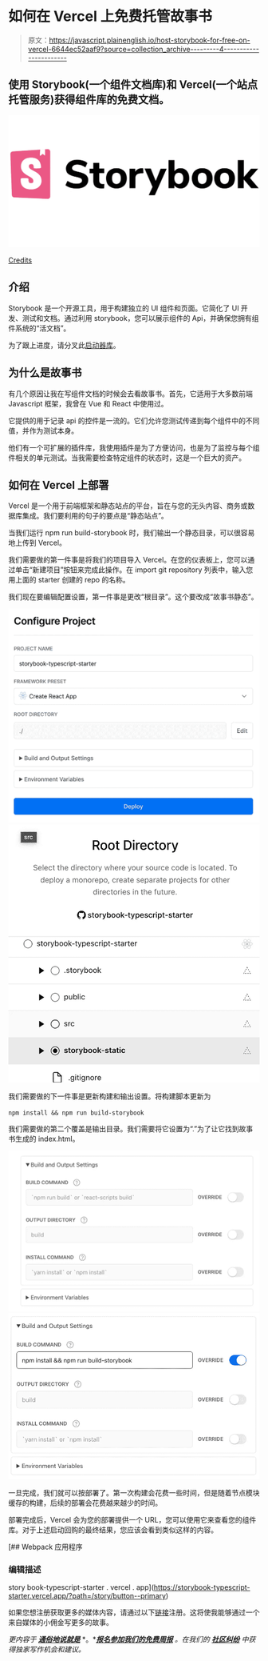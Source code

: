 # 如何在 Vercel 上免费托管故事书

> 原文：<https://javascript.plainenglish.io/host-storybook-for-free-on-vercel-6644ec52aaf9?source=collection_archive---------4----------------------->

## 使用 Storybook(一个组件文档库)和 Vercel(一个站点托管服务)获得组件库的免费文档。

![](img/2421b24a69b0af75ed1abc7d735060fd.png)

[Credits](https://miro.medium.com/max/1200/1*JfsudFzdONEBWZP1u1t2nQ.png)

## 介绍

Storybook 是一个开源工具，用于构建独立的 UI 组件和页面。它简化了 UI 开发、测试和文档。通过利用 storybook，您可以展示组件的 Api，并确保您拥有组件系统的“活文档”。

为了跟上进度，请分叉此[启动器库](https://github.com/EvanBurbidge/storybook-typescript-starter)。

## 为什么是故事书

有几个原因让我在写组件文档的时候会去看故事书。首先，它适用于大多数前端 Javascript 框架，我曾在 Vue 和 React 中使用过。

它提供的用于记录 api 的控件是一流的。它们允许您测试传递到每个组件中的不同值，并作为测试本身。

他们有一个可扩展的插件库，我使用插件是为了方便访问，也是为了监控与每个组件相关的单元测试。当我需要检查特定组件的状态时，这是一个巨大的资产。

## 如何在 Vercel 上部署

Vercel 是一个用于前端框架和静态站点的平台，旨在与您的无头内容、商务或数据库集成。我们要利用的句子的要点是“静态站点”。

当我们运行 npm run build-storybook 时，我们输出一个静态目录，可以很容易地上传到 Vercel。

我们需要做的第一件事是将我们的项目导入 Vercel。在您的仪表板上，您可以通过单击“新建项目”按钮来完成此操作。在 import git repository 列表中，输入您用上面的 starter 创建的 repo 的名称。

我们现在要编辑配置设置，第一件事是更改“根目录”。这个要改成“故事书静态”。

![](img/8306e1d04ca1d9b882b406565ba3148d.png)![](img/987c304a5c2ca9945070b70732bb2dde.png)

我们需要做的下一件事是更新构建和输出设置。将构建脚本更新为

`npm install && npm run build-storybook`

我们需要做的第二个覆盖是输出目录。我们需要将它设置为“.”为了让它找到故事书生成的 index.html。

![](img/2ecbc21307158733b599a7808c50f130.png)![](img/ee1d91475d4b895cb1cc7bef305dafde.png)

一旦完成，我们就可以按部署了。第一次构建会花费一些时间，但是随着节点模块缓存的构建，后续的部署会花费越来越少的时间。

部署完成后，Vercel 会为您的部署提供一个 URL，您可以使用它来查看您的组件库。对于上述启动回购的最终结果，您应该会看到类似这样的内容。

 [## Webpack 应用程序

### 编辑描述

story book-typescript-starter . vercel . app](https://storybook-typescript-starter.vercel.app/?path=/story/button--primary) 

如果您想注册获取更多的媒体内容，请通过以下[链接](https://thewebuiguy.com/membership)注册。这将使我能够通过一个来自媒体的小佣金写更多的故事。

*更内容于* [***通俗地说就是***](http://plainenglish.io/) *。**[***报名参加我们的免费周报***](http://newsletter.plainenglish.io/) *。在我们的* [***社区纠纷***](https://discord.gg/GtDtUAvyhW) *中获得独家写作机会和建议。**
